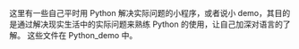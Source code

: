 这里有一些自己平时用 Python 解决实际问题的小程序，或者说小 demo，其目的是通过解决现实生活中的实际问题来熟练 Python 的使用，让自己加深对语言的了解。
这些文件在 Python_demo 中。

